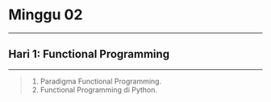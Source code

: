 # Minggu 02
-----
## Hari 1: Functional Programming
-----
>    1. Paradigma Functional Programming.
>    2. Functional Programming di Python.

